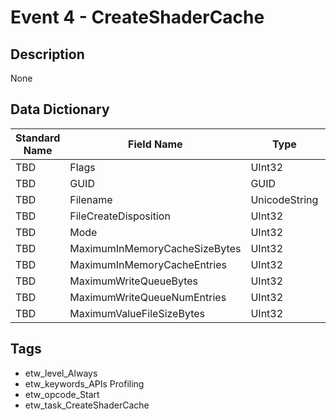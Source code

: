 # Event 4 - CreateShaderCache

## Description
None

## Data Dictionary
|Standard Name|Field Name|Type|Description|Sample Value|
|---|---|---|---|---|
|TBD|Flags|UInt32|None|`None`|
|TBD|GUID|GUID|None|`None`|
|TBD|Filename|UnicodeString|None|`None`|
|TBD|FileCreateDisposition|UInt32|None|`None`|
|TBD|Mode|UInt32|None|`None`|
|TBD|MaximumInMemoryCacheSizeBytes|UInt32|None|`None`|
|TBD|MaximumInMemoryCacheEntries|UInt32|None|`None`|
|TBD|MaximumWriteQueueBytes|UInt32|None|`None`|
|TBD|MaximumWriteQueueNumEntries|UInt32|None|`None`|
|TBD|MaximumValueFileSizeBytes|UInt32|None|`None`|

## Tags
* etw_level_Always
* etw_keywords_APIs Profiling
* etw_opcode_Start
* etw_task_CreateShaderCache